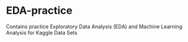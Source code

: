 # EDA-practice
Contains practice Exploratory Data Analysis (EDA) and Machine Learning Analysis for Kaggle Data Sets
